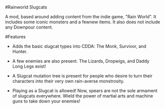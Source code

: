 #Rainworld Slugcats

A mod, based around adding content from the indie game, "Rain World". It includes some iconic monsters and a fewnew items. It also does not include any Downpour content.

#Features

- Adds the basic slugcat types into CDDA: The Monk, Survivor, and Hunter.

- A few enemies are also present. The Lizards, Dropwigs, and Daddy Long Legs exist!

- A Slugcat mutation tree is present for people who desire to turn their characters into their very own rain-averse monstrosity.

- Playing as a Slugcat is allowed! Now, spears are not the sole armament of slugcats everywhere. Wield the power of martial arts and machine guns to take down your enemies!


